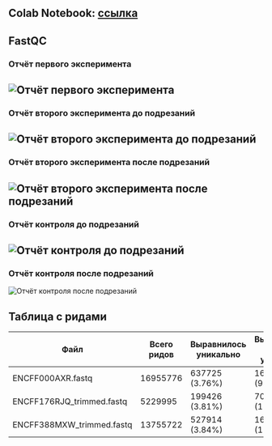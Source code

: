 ## Colab Notebook: [ссылка](https://colab.research.google.com/drive/1pIQZNVP2t549jUt47fjIzUWFrURmHr8T?usp=sharing)

## FastQC

### Отчёт первого эксперимента
![Отчёт первого эксперимента](https://user-images.githubusercontent.com/22128700/158159603-459d8280-0c90-4813-8b71-ebba803541ca.png)
---
### Отчёт второго эксперимента до подрезаний
![Отчёт второго эксперимента до подрезаний](https://user-images.githubusercontent.com/22128700/158159788-2ad5dd65-3e42-4d51-9128-cfbae024f05c.png)
---
### Отчёт второго эксперимента после подрезаний
![Отчёт второго эксперимента после подрезаний](https://user-images.githubusercontent.com/22128700/158159907-0ee519b1-bc4c-4975-a333-ac252ccf43a0.png)
---
### Отчёт контроля до подрезаний
![Отчёт контроля до подрезаний](https://user-images.githubusercontent.com/22128700/158159969-bbabf0bd-b34a-43dd-83c1-1af264624b0f.png)
---
### Отчёт контроля после подрезаний
![Отчёт контроля после подрезаний](https://user-images.githubusercontent.com/22128700/158160015-3acca415-5e29-4c7f-9023-2f3faa009a4d.png)

## Таблица с ридами

Файл | Всего ридов | Выравнилось уникально | Выравнилось не уникально | Не выравнилось
---|---|---|---|---
ENCFF000AXR.fastq | 16955776 | 637725 (3.76%) | 1683561 (9.93%) | 14634490 (86.31%)
ENCFF176RJQ_trimmed.fastq | 5229995 | 199426 (3.81%) | 705106 (13.48%) | 4325463 (82.70%)
ENCFF388MXW_trimmed.fastq | 13755722 | 527914 (3.84%)|1692092 (12.30%)|11535716 (83.86%) | 
